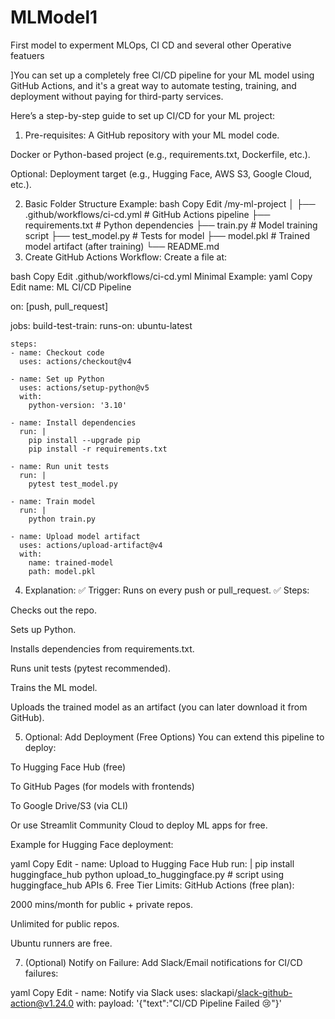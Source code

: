 # MLModel1
First model to experment MLOps, CI CD and several other Operative featuers

]You can set up a completely free CI/CD pipeline for your ML model using GitHub Actions, and it's a great way to automate testing, training, and deployment without paying for third-party services.

Here’s a step-by-step guide to set up CI/CD for your ML project:

1. Pre-requisites:
A GitHub repository with your ML model code.

Docker or Python-based project (e.g., requirements.txt, Dockerfile, etc.).

Optional: Deployment target (e.g., Hugging Face, AWS S3, Google Cloud, etc.).

2. Basic Folder Structure Example:
bash
Copy
Edit
/my-ml-project
│
├── .github/workflows/ci-cd.yml   # GitHub Actions pipeline
├── requirements.txt              # Python dependencies
├── train.py                     # Model training script
├── test_model.py                # Tests for model
├── model.pkl                    # Trained model artifact (after training)
└── README.md
3. Create GitHub Actions Workflow:
Create a file at:

bash
Copy
Edit
.github/workflows/ci-cd.yml
Minimal Example:
yaml
Copy
Edit
name: ML CI/CD Pipeline

on: [push, pull_request]

jobs:
  build-test-train:
    runs-on: ubuntu-latest

    steps:
    - name: Checkout code
      uses: actions/checkout@v4

    - name: Set up Python
      uses: actions/setup-python@v5
      with:
        python-version: '3.10'

    - name: Install dependencies
      run: |
        pip install --upgrade pip
        pip install -r requirements.txt

    - name: Run unit tests
      run: |
        pytest test_model.py

    - name: Train model
      run: |
        python train.py

    - name: Upload model artifact
      uses: actions/upload-artifact@v4
      with:
        name: trained-model
        path: model.pkl
4. Explanation:
✅ Trigger: Runs on every push or pull_request.
✅ Steps:

Checks out the repo.

Sets up Python.

Installs dependencies from requirements.txt.

Runs unit tests (pytest recommended).

Trains the ML model.

Uploads the trained model as an artifact (you can later download it from GitHub).

5. Optional: Add Deployment (Free Options)
You can extend this pipeline to deploy:

To Hugging Face Hub (free)

To GitHub Pages (for models with frontends)

To Google Drive/S3 (via CLI)

Or use Streamlit Community Cloud to deploy ML apps for free.

Example for Hugging Face deployment:

yaml
Copy
Edit
    - name: Upload to Hugging Face Hub
      run: |
        pip install huggingface_hub
        python upload_to_huggingface.py  # script using huggingface_hub APIs
6. Free Tier Limits:
GitHub Actions (free plan):

2000 mins/month for public + private repos.

Unlimited for public repos.

Ubuntu runners are free.

7. (Optional) Notify on Failure:
Add Slack/Email notifications for CI/CD failures:

yaml
Copy
Edit
    - name: Notify via Slack
      uses: slackapi/slack-github-action@v1.24.0
      with:
        payload: '{"text":"CI/CD Pipeline Failed 😢"}'
